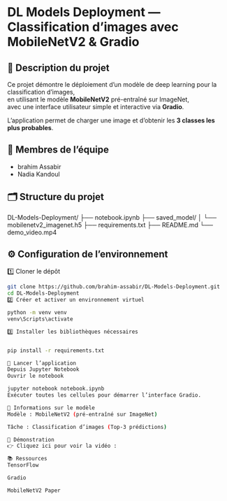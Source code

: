 
# DL Models Deployment — Classification d’images avec MobileNetV2 & Gradio

## 📌 Description du projet

Ce projet démontre le déploiement d’un modèle de deep learning pour la classification d’images,  
en utilisant le modèle **MobileNetV2** pré-entraîné sur ImageNet,  
avec une interface utilisateur simple et interactive via **Gradio**.

L’application permet de charger une image et d’obtenir les **3 classes les plus probables**.

## 👥 Membres de l’équipe

- brahim Assabir
- Nadia Kandoul

## 🗂️ Structure du projet

DL-Models-Deployment/
├── notebook.ipynb
├── saved_model/
│ └── mobilenetv2_imagenet.h5
├── requirements.txt
├── README.md
└── demo_video.mp4


## ⚙️ Configuration de l’environnement

1️⃣ Cloner le dépôt

```bash
git clone https://github.com/brahim-assabir/DL-Models-Deployment.git
cd DL-Models-Deployment
2️⃣ Créer et activer un environnement virtuel

python -m venv venv
venv\Scripts\activate

3️⃣ Installer les bibliothèques nécessaires


pip install -r requirements.txt

🚀 Lancer l’application
Depuis Jupyter Notebook
Ouvrir le notebook

jupyter notebook notebook.ipynb
Exécuter toutes les cellules pour démarrer l’interface Gradio.

🧠 Informations sur le modèle
Modèle : MobileNetV2 (pré-entraîné sur ImageNet)

Tâche : Classification d’images (Top-3 prédictions)

🎥 Démonstration
👉 Cliquez ici pour voir la vidéo : 

📚 Ressources
TensorFlow

Gradio

MobileNetV2 Paper
